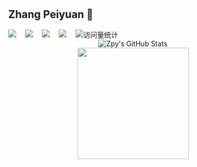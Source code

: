 ## Zhang Peiyuan 👋

<!--
**ZpyWHU/ZpyWHU** is a ✨ _special_ ✨ repository because its `README.md` (this file) appears on your GitHub profile.

Here are some ideas to get you started:

- 🔭 I’m currently working on ...
- 🌱 I’m currently learning ...
- 👯 I’m looking to collaborate on ...
- 🤔 I’m looking for help with ...
- 💬 Ask me about ...
- 📫 How to reach me: ...
- 😄 Pronouns: ...
- ⚡ Fun fact: ...
-->

<div>
  <a href="https:///blog.csdn.net/m0_51517236"><img src="https://img.shields.io/badge/Major-CS-%23b0bec5" /></a>&emsp;
  <a href="https://blog.csdn.net/m0_51517236"><img src="https://img.shields.io/badge/Use-Python-%23a5d6a7" /></a>&emsp;
  <img src="https://img.shields.io/badge/Research-OOD-%2393c5fd?logo=tencentqq" />&emsp;
  <a href="https://blog.csdn.net/m0_51517236"><img src="https://img.shields.io/badge/Research-MLLM-%23f8bbd0" /></a>&emsp;
  <!-- visitor -->
  <img src="https://komarev.com/ghpvc/?username=ZpyWHU&label=Views&color=orange&style=flat" alt="访问量统计" />&emsp;
</div>

<div align="center">
  <img src="https://github-readme-stats.vercel.app/api?username=ZpyWHU&show_icons=true&theme=tokyonight" alt="Zpy's GitHub Stats" />
</div>

<div align="center">
  <picture>
    <source media="(prefers-color-scheme: dark)" srcset="https://cdn.jsdelivr.net/gh/sun0225SUN/sun0225SUN/assets/images/coding.gif" />
    <source media="(prefers-color-scheme: light)" srcset="https://cdn.jsdelivr.net/gh/sun0225SUN/sun0225SUN/assets/images/developer.svg" height="225px" />
    <img src="https://cdn.jsdelivr.net/gh/sun0225SUN/sun0225SUN/assets/images/coding.gif" />
  </picture>
</div>
